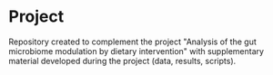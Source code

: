 # Project
Repository created to complement the project "Analysis of the gut microbiome  modulation by dietary intervention" with supplementary material developed during the project (data, results, scripts).
